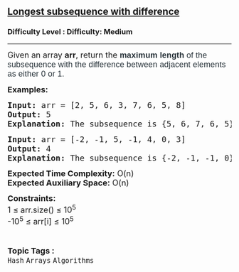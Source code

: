 <h2><a href="https://www.geeksforgeeks.org/problems/longest-subsequence-with-difference/1?page=9&difficulty=Medium&status=unsolved,attempted&sortBy=accuracy">Longest subsequence with difference</a></h2><h3>Difficulty Level : Difficulty: Medium</h3><hr><div class="problems_problem_content__Xm_eO"><p><span style="font-size: 18px;">Given an array&nbsp;<strong>arr</strong>, return the&nbsp;</span><span style="background-color: #ffffff; color: #273239; font-family: Nunito, sans-serif; font-size: 18px; letter-spacing: 0.162px;"><strong>maximum length</strong> of the subsequence with the difference between adjacent elements as either 0 or 1.</span></p>
<p><span style="font-size: 18px;"><strong>Examples:</strong></span></p>
<pre><span style="font-size: 18px;"><strong>Input:</strong> arr = [2, 5, 6, 3, 7, 6, 5, 8]
<strong>Output:</strong> 5
<strong>Explanation: </strong>The subsequence is {5, 6, 7, 6, 5}.</span></pre>
<pre><span style="font-size: 18px;"><strong>Input:</strong> arr = [-2, -1, 5, -1, 4, 0, 3]
<strong>Output:</strong> 4
<strong>Explanation: </strong>The subsequence is {-2, -1, -1, 0}.</span></pre>
<p><span style="font-size: 18px;"><strong>Expected Time Complexity:</strong>&nbsp;O(n)<br><strong>Expected Auxiliary Space:</strong> O(n)</span></p>
<p><span style="font-size: 18px;"><strong>Constraints:</strong><br>1 ≤ arr.size() ≤ 10<sup>5</sup><br>-10<sup>5</sup> ≤ arr[i] ≤ 10<sup>5</sup></span></p></div><br><p><span style=font-size:18px><strong>Topic Tags : </strong><br><code>Hash</code>&nbsp;<code>Arrays</code>&nbsp;<code>Algorithms</code>&nbsp;